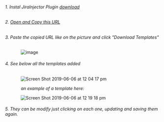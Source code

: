 ###### 1. Instal JiraInjector Plugin [download](https://chrome.google.com/webstore/detail/jira-template-injector/hmhpegjieopgbdmpocdmfkafjgcdmhha?hl=en)


###### 2. [Open and Copy this URL](https://raw.githubusercontent.com/estherbero/jira/master/jiraInjectorTemplate.json)

###### 3. Paste the copied URL like on the picture and click "Download Templates"

&nbsp;&nbsp;&nbsp;&nbsp;&nbsp;&nbsp;&nbsp;&nbsp;&nbsp;&nbsp;&nbsp;&nbsp; ![image](https://user-images.githubusercontent.com/42112927/59001589-7bf72100-8852-11e9-8b65-65476613cadf.png)


###### 4. See below all the templates added

&nbsp;&nbsp;&nbsp;&nbsp;&nbsp;&nbsp;&nbsp;&nbsp;&nbsp;&nbsp;&nbsp;&nbsp; ![Screen Shot 2019-06-06 at 12 04 17 pm](https://user-images.githubusercontent.com/42112927/59001783-4b63b700-8853-11e9-99c0-5a0ad6e89ded.png)

&nbsp;&nbsp;&nbsp;&nbsp;&nbsp;&nbsp;&nbsp;&nbsp;&nbsp;&nbsp;&nbsp;&nbsp; _an example of a template here:_

&nbsp;&nbsp;&nbsp;&nbsp;&nbsp;&nbsp;&nbsp;&nbsp;&nbsp;&nbsp;&nbsp;&nbsp; ![Screen Shot 2019-06-06 at 12 19 18 pm](https://user-images.githubusercontent.com/42112927/59002318-5881a580-8855-11e9-8e3b-cb099b8d9933.png)


###### 5. They can be modify just clicking on each one, updating and saving them again.